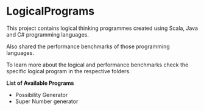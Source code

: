 # LogicalPrograms

This project contains logical thinking programmes created using Scala, Java and C# programming languages.

Also shared the performance benchmarks of those programming languages.

To learn more about the logical and performance benchmarks check the specific logical program in the respective folders.

**List of Available Programs**
* Possibility Generator
* Super Number generator


